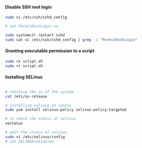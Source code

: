 #### Disable SSH root login

```bash
sudo vi /etc/ssh/sshd_config

# set PermitRootLogin no

sudo systemctl restart sshd
sudo cat vi /etc/ssh/sshd_config | grep -i "PermitRootLogin"
```

#### Granting executable permission to a script

```bash
sudo +x script.sh
sudo +r script.sh
```

#### Installing SELinux

```bash

# checking the os of the system
cat /etc/os-release

# installing selinux on centos
sudo yum install selinux-policy selinux-policy-targeted

# to check the status of selinux
sestatus

# edit the status of selinux
sudo vi /etc/selinux/config
# set SELINUX=disabled
```
